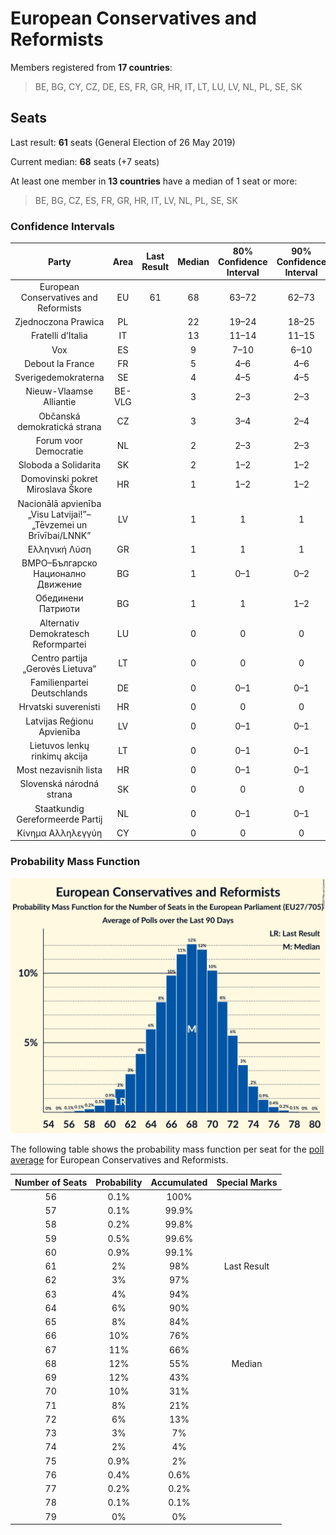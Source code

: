 # European Conservatives and Reformists

Members registered from **17 countries**:

> BE, BG, CY, CZ, DE, ES, FR, GR, HR, IT, LT, LU, LV, NL, PL, SE, SK

## Seats

Last result: **61** seats (General Election of 26 May 2019)

Current median: **68** seats (+7 seats)

At least one member in **13 countries** have a median of 1 seat or more:

> BE, BG, CZ, ES, FR, GR, HR, IT, LV, NL, PL, SE, SK

### Confidence Intervals

| Party | Area | Last Result | Median | 80% Confidence Interval | 90% Confidence Interval | 95% Confidence Interval | 99% Confidence Interval |
|:-----:|:----:|:-----------:|:------:|:-----------------------:|:-----------------------:|:-----------------------:|:-----------------------:|
| European Conservatives and Reformists | EU | 61 | 68 | 63–72 | 62–73 | 61–74 | 59–76 |
| Zjednoczona Prawica | PL | | 22 | 19–24 | 18–25 | 18–25 | 17–26 |
| Fratelli d’Italia | IT | | 13 | 11–14 | 11–15 | 11–15 | 10–16 |
| Vox | ES | | 9 | 7–10 | 6–10 | 6–11 | 6–11 |
| Debout la France | FR | | 5 | 4–6 | 4–6 | 0–6 | 0–7 |
| Sverigedemokraterna | SE | | 4 | 4–5 | 4–5 | 4–5 | 3–5 |
| Nieuw-Vlaamse Alliantie | BE-VLG | | 3 | 2–3 | 2–3 | 2–3 | 2–3 |
| Občanská demokratická strana | CZ | | 3 | 3–4 | 2–4 | 2–4 | 2–5 |
| Forum voor Democratie | NL | | 2 | 2–3 | 2–3 | 2–3 | 2–3 |
| Sloboda a Solidarita | SK | | 2 | 1–2 | 1–2 | 1–2 | 1–2 |
| Domovinski pokret Miroslava Škore | HR | | 1 | 1–2 | 1–2 | 1–2 | 1–2 |
| Nacionālā apvienība „Visu Latvijai!”–„Tēvzemei un Brīvībai/LNNK” | LV | | 1 | 1 | 1 | 1 | 1 |
| Ελληνική Λύση | GR | | 1 | 1 | 1 | 0–1 | 0–1 |
| ВМРО–Българско Национално Движение | BG | | 1 | 0–1 | 0–2 | 0–2 | 0–2 |
| Обединени Патриоти | BG | | 1 | 1 | 1–2 | 1–2 | 1–2 |
| Alternativ Demokratesch Reformpartei | LU | | 0 | 0 | 0 | 0 | 0–1 |
| Centro partija „Gerovės Lietuva“ | LT | | 0 | 0 | 0 | 0 | 0 |
| Familienpartei Deutschlands | DE | | 0 | 0–1 | 0–1 | 0–1 | 0–1 |
| Hrvatski suverenisti | HR | | 0 | 0 | 0 | 0 | 0 |
| Latvijas Reģionu Apvienība | LV | | 0 | 0–1 | 0–1 | 0–1 | 0–1 |
| Lietuvos lenkų rinkimų akcija | LT | | 0 | 0–1 | 0–1 | 0–1 | 0–1 |
| Most nezavisnih lista | HR | | 0 | 0–1 | 0–1 | 0–1 | 0–1 |
| Slovenská národná strana | SK | | 0 | 0 | 0 | 0 | 0 |
| Staatkundig Gereformeerde Partij | NL | | 0 | 0–1 | 0–1 | 0–1 | 0–1 |
| Κίνημα Αλληλεγγύη | CY | | 0 | 0 | 0 | 0 | 0 |

### Probability Mass Function

![Graph with seats probability mass function not yet produced](average-2020-06-30-seats-pmf-europeanconservativesandreformists.png "Seats Probability Mass Function")

The following table shows the probability mass function per seat for the [poll average](average-2020-06-30.html) for European Conservatives and Reformists.

| Number of Seats | Probability | Accumulated | Special Marks |
|:---------------:|:-----------:|:-----------:|:-------------:|
| 56 | 0.1% | 100% |  |
| 57 | 0.1% | 99.9% |  |
| 58 | 0.2% | 99.8% |  |
| 59 | 0.5% | 99.6% |  |
| 60 | 0.9% | 99.1% |  |
| 61 | 2% | 98% | Last Result |
| 62 | 3% | 97% |  |
| 63 | 4% | 94% |  |
| 64 | 6% | 90% |  |
| 65 | 8% | 84% |  |
| 66 | 10% | 76% |  |
| 67 | 11% | 66% |  |
| 68 | 12% | 55% | Median |
| 69 | 12% | 43% |  |
| 70 | 10% | 31% |  |
| 71 | 8% | 21% |  |
| 72 | 6% | 13% |  |
| 73 | 3% | 7% |  |
| 74 | 2% | 4% |  |
| 75 | 0.9% | 2% |  |
| 76 | 0.4% | 0.6% |  |
| 77 | 0.2% | 0.2% |  |
| 78 | 0.1% | 0.1% |  |
| 79 | 0% | 0% |  |


